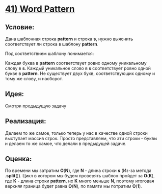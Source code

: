 # [**41) Word Pattern**](https://leetcode.com/problems/word-pattern/description/)

## **Условие:**

Дана шаблонная строка **pattern** и строка **s**, нужно выяснить соответствует ли строка **s** шаблону **pattern**.

Под соответствием шаблону понимается:

Каждая буква в **pattern** соответствует ровно одному уникальному слову в **s**. Каждый уникальное слово в **s** соответствует ровно одной букве в **pattern**. Не существует двух букв, соответствующих одному и тому же слову, и наоборот.

## **Идея:**

Смотри предыдущую задачу

## **Реализация:**

Делаем то же самое, только теперь у нас в качестве одной строки выступает массив строк. Просто представляем, что эти строки - буквы и делаем то же самое, что делали в предыдущей задаче.



## **Оценка:**

По времени мы затратим **O**(**N**), где **N** - длина строки **s** (Из-за метода .**split**()). Цикл в котором мы будем проверять шаблон пройдет за **O**(**K**), где **K** - длина строки **pattern**, но **K** много меньше **N**, поэтому итоговая верхняя граница будет равна **O**(**N**), по памяти мы потратим **O**(**1**).

